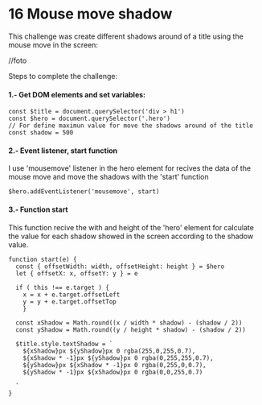 # 16 Mouse move shadow

This challenge was create different shadows around of a title using the mouse move in the screen:

//foto


Steps to complete the challenge:


#### 1.- Get DOM elements and set variables:

    const $title = document.querySelector('div > h1')
    const $hero = document.querySelector('.hero')
    // For define maximun value for move the shadows around of the title 
    const shadow = 500

#### 2.- Event listener, start function

I use 'mousemove' listener in the hero element for recives the data of the mouse move and move the shadows with the 'start' function

    $hero.addEventListener('mousemove', start) 

#### 3.- Function start

This function recive the with and height of the 'hero' element for calculate the value for each shadow showed in the screen according to the shadow value. 

    function start(e) {
      const { offsetWidth: width, offsetHeight: height } = $hero
      let { offsetX: x, offsetY: y } = e
      
      if ( this !== e.target ) {
        x = x + e.target.offsetLeft
        y = y + e.target.offsetTop
        }
    
      const xShadow = Math.round((x / width * shadow) - (shadow / 2))
      const yShadow = Math.round((y / height * shadow) - (shadow / 2))
    
      $title.style.textShadow = `
        ${xShadow}px ${yShadow}px 0 rgba(255,0,255,0.7), 
        ${xShadow * -1}px ${yShadow}px 0 rgba(0,255,255,0.7),
        ${yShadow}px ${xShadow * -1}px 0 rgba(0,255,0,0.7),
        ${yShadow * -1}px ${xShadow}px 0 rgba(0,0,255,0.7)
        
      `    
    }
